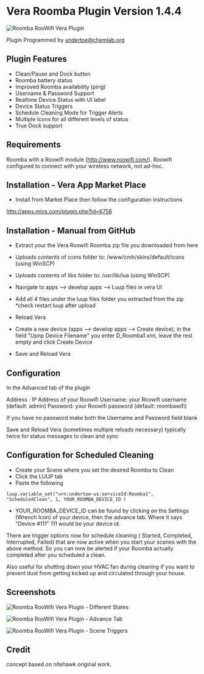 Vera Roomba Plugin Version 1.4.4
===========
![Roomba RooWifi Vera Plugin](https://dl.dropboxusercontent.com/u/617004/Roomba/APPICON_LG.png "Roomba RooWifi Vera Plugin")

Plugin Programmed by undertoe@chemlab.org

Plugin Features
-----------

- Clean/Pause and Dock button
- Roomba battery status
- Improved Roomba availability (ping)
- Username & Password Support
- Realtime Device Status with UI label
- Device Status Triggers
- Schedule Cleaning Mode for Trigger Alerts
- Multiple Icons for all different levels of status
- True Dock support


Requirements
-----------

Roomba with a Roowifi module (http://www.roowifi.com/).
Roowifi configured to connect with your wireless network, not ad-hoc.

Installation - Vera App Market Place
-----------

- Install from Market Place then follow the configuration instructions

http://apps.mios.com/plugin.php?id=6756

Installation - Manual from GitHub
-----------

- Extract your the Vera Roowifi Roomba zip file you downloaded from here 

- Uploads contents of icons folder to: /www/cmh/skins/default/icons (using WinSCP)

- Uploads contents of libs folder to: /usr/lib/lua (using WinSCP)

- Navigate to apps --> develop apps --> Luup files in vera UI

- Add all 4 files under the luup files folder you extracted from the zip *check restart luup after upload

- Reload Vera

- Create a new device (apps --> develop apps --> Create device), in the field "Upnp Device Filename" you enter D_Roomba1.xml, leave the rest empty and click Create Device

- Save and Reload Vera

Configuration
-----------

In the Advanced tab of the plugin

Address : IP Address of your Roowifi
Username: your Roowifi username (default: admin)
Password: your Roowifi password (default: roombawifi)

If you have no password make both the Username and Password field blank

Save and Reload Vera (sometimes multiple reloads necessary)	typically twice for status messages to clean and sync

Configuration for Scheduled Cleaning
-----------

- Create your Scene where you set the desired Roomba to Clean
- Click the LUUP tab
- Paste the following 

```
luup.variable_set("urn:undertoe-us:serviceId:Roomba1", "ScheduledClean", 1, YOUR_ROOMBA_DEVICE_ID )
```

* YOUR_ROOMBA_DEVICE_ID can be found by clicking on the Settings (Wrench Icon) of your device, then the advance tab. Where it says "Device #111" 111 would be your device id.

There are trigger options now for schedule cleaning ( Started, Completed, Interrupted, Failed) that are now active when you
start your scenes with the above method. So you can now be alerted if your Roomba actually completed after you scheduled a clean.

Also useful for shutting down your HVAC fan during cleaning if you want to prevent dust from getting kicked up and circulated through your
house.


Screenshots
-----------

![Roomba RooWifi Vera Plugin - Different States](https://dl.dropboxusercontent.com/u/617004/Roomba/Screenshot-2.jpg "Roomba RooWifi Vera Plugin - Different States")

![Roomba RooWifi Vera Plugin - Advance Tab](https://dl.dropboxusercontent.com/u/617004/Roomba/Screenshot-1.jpg "Roomba RooWifi Vera Plugin - Advance Tab")

![Roomba RooWifi Vera Plugin - Scene Triggers](https://dl.dropboxusercontent.com/u/617004/Roomba/Roomba-Triggers.jpg "Roomba RooWifi Vera Plugin - Scene Triggers")

Credit
-----------

concept based on nitehawk original work.